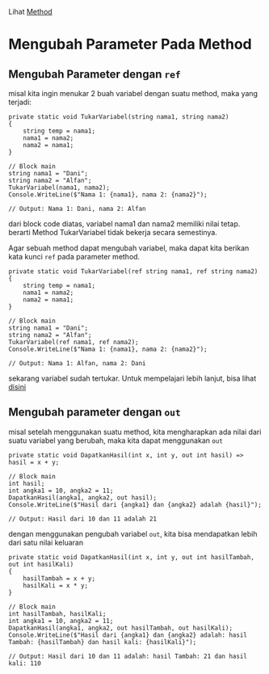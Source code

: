 Lihat [Method](method.md)

# Mengubah Parameter Pada Method

## Mengubah Parameter dengan `ref`

misal kita ingin menukar 2 buah variabel dengan suatu method, maka yang terjadi:

```CSharp
private static void TukarVariabel(string nama1, string nama2)
{
    string temp = nama1;
    nama1 = nama2;
    nama2 = nama1;
}

// Block main
string nama1 = "Dani";
string nama2 = "Alfan";
TukarVariabel(nama1, nama2);
Console.WriteLine($"Nama 1: {nama1}, nama 2: {nama2}");

// Output: Nama 1: Dani, nama 2: Alfan
```

dari block code diatas, variabel nama1 dan nama2 memiliki nilai tetap. berarti Method TukarVariabel tidak bekerja secara semestinya.

Agar sebuah method dapat mengubah variabel, maka dapat kita berikan kata kunci `ref` pada parameter method.

```CSharp
private static void TukarVariabel(ref string nama1, ref string nama2)
{
    string temp = nama1;
    nama1 = nama2;
    nama2 = nama1;
}

// Block main
string nama1 = "Dani";
string nama2 = "Alfan";
TukarVariabel(ref nama1, ref nama2);
Console.WriteLine($"Nama 1: {nama1}, nama 2: {nama2}");

// Output: Nama 1: Alfan, nama 2: Dani
```

sekarang variabel sudah tertukar. Untuk mempelajari lebih lanjut, bisa lihat [disini](https://mahirkoding.id/pengubah-parameter-pada-method-di-c/#Pengubah-Parameter-ref)

## Mengubah parameter dengan `out`

misal setelah menggunakan suatu method, kita mengharapkan ada nilai dari suatu variabel yang berubah, maka kita dapat menggunakan `out`

```CSharp
private static void DapatkanHasil(int x, int y, out int hasil) => hasil = x + y;

// Block main
int hasil;
int angka1 = 10, angka2 = 11;
DapatkanHasil(angka1, angka2, out hasil);
Console.WriteLine($"Hasil dari {angka1} dan {angka2} adalah {hasil}");

// Output: Hasil dari 10 dan 11 adalah 21
```

dengan menggunakan pengubah variabel `out`, kita bisa mendapatkan lebih dari satu nilai keluaran

```Csharp
private static void DapatkanHasil(int x, int y, out int hasilTambah, out int hasilKali)
{
    hasilTambah = x + y;
    hasilKali = x * y;
}

// Block main
int hasilTambah, hasilKali;
int angka1 = 10, angka2 = 11;
DapatkanHasil(angka1, angka2, out hasilTambah, out hasilKali);
Console.WriteLine($"Hasil dari {angka1} dan {angka2} adalah: hasil Tambah: {hasilTambah} dan hasil kali: {hasilKali}");

// Output: Hasil dari 10 dan 11 adalah: hasil Tambah: 21 dan hasil kali: 110
```

